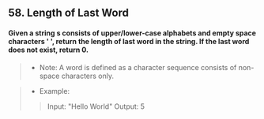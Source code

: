 ## 58. Length of Last Word
#### Given a string s consists of upper/lower-case alphabets and empty space characters ' ', return the length of last word in the string. If the last word does not exist, return 0.

>* Note: A word is defined as a character sequence consists of non-space characters only.

>* Example:
>> Input: "Hello World"
>> Output: 5